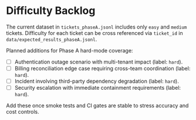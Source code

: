 # Difficulty Backlog

The current dataset in `tickets_phaseA.jsonl` includes only `easy` and `medium` tickets.
Difficulty for each ticket can be cross referenced via `ticket_id` in `data/expected_results_phaseA.jsonl`.

Planned additions for Phase A hard-mode coverage:
- [ ] Authentication outage scenario with multi-tenant impact (label: `hard`).
- [ ] Billing reconciliation edge case requiring cross-team coordination (label: `hard`).
- [ ] Incident involving third-party dependency degradation (label: `hard`).
- [ ] Security escalation with immediate containment requirements (label: `hard`).

Add these once smoke tests and CI gates are stable to stress accuracy and cost controls.
